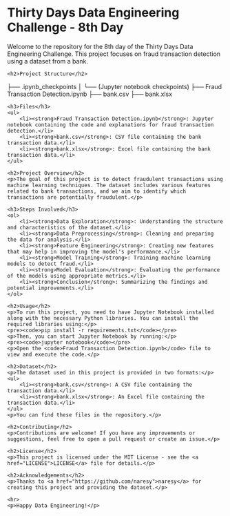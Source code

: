 <h1>Thirty Days Data Engineering Challenge - 8th Day</h1>
    <p>Welcome to the repository for the 8th day of the Thirty Days Data Engineering Challenge. This project focuses on fraud transaction detection using a dataset from a bank.</p>

    <h2>Project Structure</h2>
    
├── .ipynb_checkpoints
│   └── (Jupyter notebook checkpoints)
├── Fraud Transaction Detection.ipynb
├── bank.csv
├── bank.xlsx
    

    <h3>Files</h3>
    <ul>
        <li><strong>Fraud Transaction Detection.ipynb</strong>: Jupyter notebook containing the code and explanations for fraud transaction detection.</li>
        <li><strong>bank.csv</strong>: CSV file containing the bank transaction data.</li>
        <li><strong>bank.xlsx</strong>: Excel file containing the bank transaction data.</li>
    </ul>

    <h2>Project Overview</h2>
    <p>The goal of this project is to detect fraudulent transactions using machine learning techniques. The dataset includes various features related to bank transactions, and we aim to identify which transactions are potentially fraudulent.</p>

    <h3>Steps Involved</h3>
    <ol>
        <li><strong>Data Exploration</strong>: Understanding the structure and characteristics of the dataset.</li>
        <li><strong>Data Preprocessing</strong>: Cleaning and preparing the data for analysis.</li>
        <li><strong>Feature Engineering</strong>: Creating new features that may help in improving the model's performance.</li>
        <li><strong>Model Training</strong>: Training machine learning models to detect fraud.</li>
        <li><strong>Model Evaluation</strong>: Evaluating the performance of the models using appropriate metrics.</li>
        <li><strong>Conclusion</strong>: Summarizing the findings and potential improvements.</li>
    </ol>

    <h2>Usage</h2>
    <p>To run this project, you need to have Jupyter Notebook installed along with the necessary Python libraries. You can install the required libraries using:</p>
    <pre><code>pip install -r requirements.txt</code></pre>
    <p>Then, you can start Jupyter Notebook by running:</p>
    <pre><code>jupyter notebook</code></pre>
    <p>Open the <code>Fraud Transaction Detection.ipynb</code> file to view and execute the code.</p>

    <h2>Dataset</h2>
    <p>The dataset used in this project is provided in two formats:</p>
    <ul>
        <li><strong>bank.csv</strong>: A CSV file containing the transaction data.</li>
        <li><strong>bank.xlsx</strong>: An Excel file containing the transaction data.</li>
    </ul>
    <p>You can find these files in the repository.</p>

    <h2>Contributing</h2>
    <p>Contributions are welcome! If you have any improvements or suggestions, feel free to open a pull request or create an issue.</p>

    <h2>License</h2>
    <p>This project is licensed under the MIT License - see the <a href="LICENSE">LICENSE</a> file for details.</p>

    <h2>Acknowledgements</h2>
    <p>Thanks to <a href="https://github.com/naresy">naresy</a> for creating this project and providing the dataset.</p>

    <hr>
    <p>Happy Data Engineering!</p>
</body>
</html>
